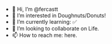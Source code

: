 - 👋 Hi, I’m @fercastt
- 👀 I’m interested in Doughnuts/Donuts!
- 🌱 I’m currently learning: ✅
- 💞️ I’m looking to collaborate on Life.
- 📫 How to reach me: here.

<!---
fercastt/fercastt is a ✨ special ✨ repository because its `README.md` (this file) appears on your GitHub profile.
You can click the Preview link to take a look at your changes.
--->
